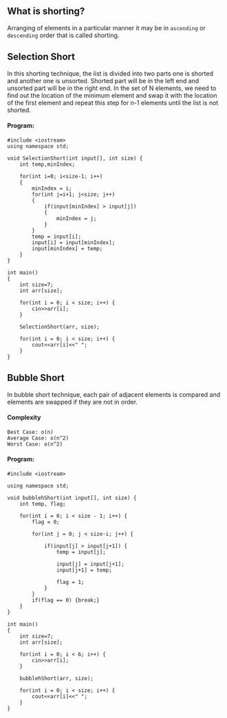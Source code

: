 ## What is shorting?
Arranging of elements in a particular manner it may be in `ascending` or `descending` order that is called shorting.

## Selection Short
In this shorting technique, the list is divided into two parts one is shorted and another one is unsorted. Shorted part will be in the left end and unsorted part will be in the right end.
In the set of N elements, we need to find out the location of the minimum element and swap it with the location of the first element and repeat this step for n-1 elements until the list is not shorted.
#### Program:
```
#include <iostream>
using namespace std;

void SelectionShort(int input[], int size) {
    int temp,minIndex;
    
    for(int i=0; i<size-1; i++) 
    {
        minIndex = i;
        for(int j=i+1; j<size; j++) 
        {
            if(input[minIndex] > input[j])
            {
                minIndex = j;
            }
        }
        temp = input[i];
        input[i] = input[minIndex];
        input[minIndex] = temp;
    }
}

int main()
{
    int size=7;
    int arr[size];
    
    for(int i = 0; i < size; i++) {
        cin>>arr[i];
    }
    
    SelectionShort(arr, size);
    
    for(int i = 0; i < size; i++) {
        cout<<arr[i]<<" ";
    }
}
```

## Bubble Short
In bubble short technique, each pair of adjacent elements is compared and elements are swapped if they are not in order.
#### Complexity 
```
Best Case: o(n)
Average Case: o(n^2)
Worst Case: o(n^2)
```
#### Program:
```
#include <iostream>

using namespace std;

void bubblehShort(int input[], int size) {
    int temp, flag;
    
    for(int i = 0; i < size - 1; i++) {
        flag = 0;
        
        for(int j = 0; j < size-i; j++) {
            
            if(input[j] > input[j+1]) {
                temp = input[j];
                
                input[j] = input[j+1];
                input[j+1] = temp;
                
                flag = 1;
            }
        }
        if(flag == 0) {break;}
    }
}

int main()
{
    int size=7;
    int arr[size];
    
    for(int i = 0; i < 6; i++) {
        cin>>arr[i];
    }
    
    bubblehShort(arr, size);
    
    for(int i = 0; i < size; i++) {
        cout<<arr[i]<<" ";
    }
}
```
